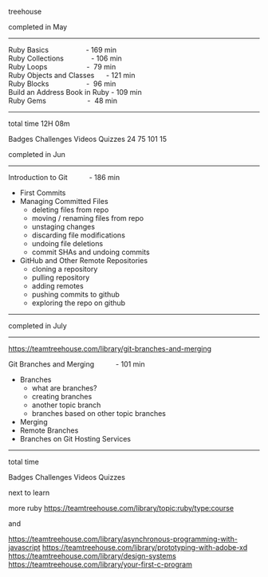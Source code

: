 treehouse

completed in May  
_______________________________________   

Ruby Basics                   - 169 min   
Ruby Collections              - 106 min   
Ruby Loops                    -  79 min   
Ruby Objects and Classes      - 121 min   
Ruby Blocks                   -  96 min   
Build an Address Book in Ruby - 109 min   
Ruby Gems                     -  48 min
_______________________________________  

total time 12H 08m  

Badges	Challenges	Videos	Quizzes
24		75			101		15


completed in Jun  
_______________________________________   

Introduction to Git           - 186 min
- First Commits
- Managing Committed Files
	- deleting files from repo
	- moving / renaming files from repo
	- unstaging changes
	- discarding file modifications
	- undoing file deletions
	- commit SHAs and undoing commits
- GitHub and Other Remote Repositories
	- cloning a repository
	- pulling repository
	- adding remotes
	- pushing commits to github
	- exploring the repo on github
_______________________________________  

completed in July  
_______________________________________   
https://teamtreehouse.com/library/git-branches-and-merging 

Git Branches and Merging           - 101 min
- Branches
  - what are branches?
  - creating branches
  - another topic branch
  - branches based on other topic branches
- Merging
- Remote Branches
- Branches on Git Hosting Services
_______________________________________  


total time 

Badges	Challenges	Videos	Quizzes


next to learn

more ruby https://teamtreehouse.com/library/topic:ruby/type:course

and

https://teamtreehouse.com/library/asynchronous-programming-with-javascript
https://teamtreehouse.com/library/prototyping-with-adobe-xd
https://teamtreehouse.com/library/design-systems
https://teamtreehouse.com/library/your-first-c-program
